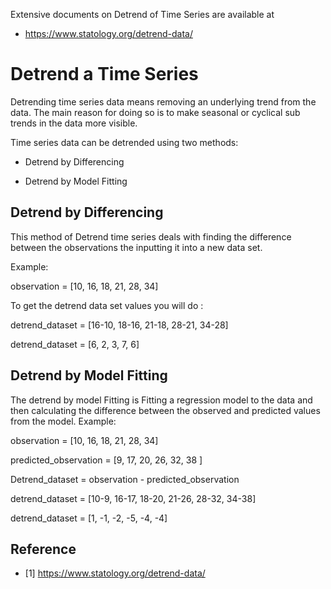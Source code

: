 Extensive documents on Detrend of Time Series are available at

* <https://www.statology.org/detrend-data/>

# Detrend a Time Series

Detrending time series data means removing an underlying trend 
from the data. The main reason for doing so is to make seasonal
or cyclical sub trends in the data more visible.

Time series data can be detrended using two methods:

* Detrend by Differencing

* Detrend by Model Fitting

## Detrend by Differencing

This method of Detrend time series deals with finding the 
difference between the observations the inputting it into a 
new data set.

Example:

observation = [10, 16, 18, 21, 28, 34]

To get the detrend data set values you will do :

detrend_dataset = [16-10, 18-16, 21-18, 28-21, 34-28]

detrend_dataset = [6, 2, 3, 7, 6]

## Detrend by Model Fitting

The detrend by model Fitting is Fitting a regression model to the data and then 
calculating the difference between the observed and predicted values from the model.
Example:

observation = [10, 16, 18, 21, 28, 34]

predicted_observation = [9, 17, 20, 26, 32, 38 ]

Detrend_dataset = observation - predicted_observation

detrend_dataset = [10-9, 16-17, 18-20, 21-26, 28-32, 34-38]

detrend_dataset = [1, -1, -2, -5, -4, -4]




## Reference

* [1] <https://www.statology.org/detrend-data/>
